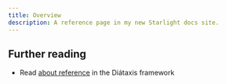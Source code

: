 ```yaml
---
title: Overview
description: A reference page in my new Starlight docs site.
---
```




## Further reading

- Read [about reference](https://diataxis.fr/reference/) in the Diátaxis framework
